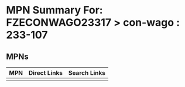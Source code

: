 



# MPN Summary For: FZECONWAGO23317 > con-wago : 233-107

## MPNs
  

|MPN|Direct Links|Search Links|
| :--- | :--- | :--- |
||||
